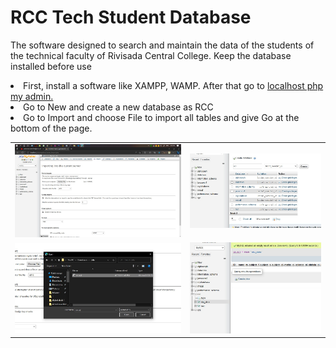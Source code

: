 # RCC Tech Student Database

The software designed to search and maintain the data of the students of the technical faculty of Rivisada Central College. Keep the database installed before use

<li>First, install a software like XAMPP, WAMP. After that go to <a href="http://localhost/phpmyadmin/"> localhost php my admin.</a></li>
<li>Go to New and create a new database as RCC</li>
<li>Go to Import and choose File to import all tables and give Go at the bottom of the page.</li>

<table width="100%">
  <tr>
    <td> <img src="img/readme1.jpeg" alt="image error" width="100%"></td>
    <td> <img src="img/readme2.jpeg" alt="image error" width="100%"></td>
  </tr>
  <tr>
    <td> <img src="img/readme3.jpeg" alt="image error" width="100%"></td>
    <td> <img src="img/readme4.jpeg" alt="image error" width="100%"></td>
  </tr>
</table>  
